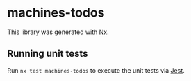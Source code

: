 # machines-todos

This library was generated with [Nx](https://nx.dev).

## Running unit tests

Run `nx test machines-todos` to execute the unit tests via [Jest](https://jestjs.io).

